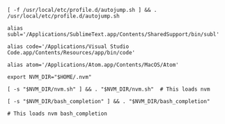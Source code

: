 `[ -f /usr/local/etc/profile.d/autojump.sh ] && . /usr/local/etc/profile.d/autojump.sh`

`alias subl='/Applications/SublimeText.app/Contents/SharedSupport/bin/subl'`

`alias code='/Applications/Visual Studio Code.app/Contents/Resources/app/bin/code'`

`alias atom='/Applications/Atom.app/Contents/MacOS/Atom'`

`export NVM_DIR="$HOME/.nvm"`

`[ -s "$NVM_DIR/nvm.sh" ] && . "$NVM_DIR/nvm.sh"  # This loads nvm`

`[ -s "$NVM_DIR/bash_completion" ] && . "$NVM_DIR/bash_completion"  `

`# This loads nvm bash_completion`


